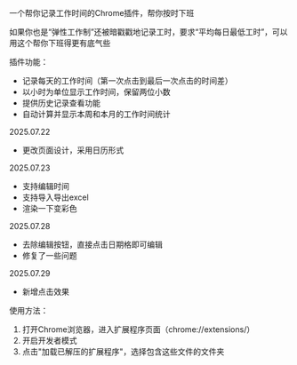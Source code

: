一个帮你记录工作时间的Chrome插件，帮你按时下班

如果你也是“弹性工作制”还被暗戳戳地记录工时，要求“平均每日最低工时”，可以用这个帮你下班得更有底气些

插件功能：
- 记录每天的工作时间（第一次点击到最后一次点击的时间差）
- 以小时为单位显示工作时间，保留两位小数
- 提供历史记录查看功能
- 自动计算并显示本周和本月的工作时间统计

2025.07.22
- 更改页面设计，采用日历形式

2025.07.23
- 支持编辑时间
- 支持导入导出excel
- 渲染一下变彩色

2025.07.28
- 去除编辑按钮，直接点击日期格即可编辑
- 修复了一些问题

2025.07.29
- 新增点击效果


使用方法：

1. 打开Chrome浏览器，进入扩展程序页面（chrome://extensions/）
2. 开启开发者模式
3. 点击"加载已解压的扩展程序"，选择包含这些文件的文件夹
